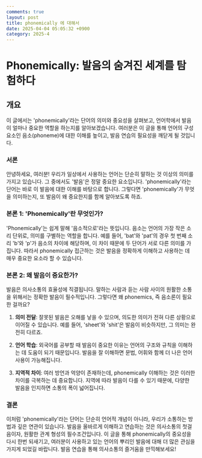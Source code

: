 ```yaml
---
comments: true
layout: post
title: phonemically 에 대해서
date: 2025-04-04 05:05:32 +0900
category: 2025-4
---
```


# Phonemically: 발음의 숨겨진 세계를 탐험하다

## 개요
이 글에서는 'phonemically'라는 단어의 의미와 중요성을 살펴보고, 언어학에서 발음이 얼마나 중요한 역할을 하는지를 알아보겠습니다. 여러분은 이 글을 통해 언어의 구성 요소인 음소(phoneme)에 대한 이해를 높이고, 발음 연습의 필요성을 깨닫게 될 것입니다.

### 서론
안녕하세요, 여러분! 우리가 일상에서 사용하는 언어는 단순히 말하는 것 이상의 의미를 가지고 있습니다. 그 중에서도 '발음'은 정말 중요한 요소입니다. 'phonemically'라는 단어는 바로 이 발음에 대한 이해를 바탕으로 합니다. 그렇다면 'phonemically'가 무엇을 의미하는지, 또 발음이 왜 중요한지를 함께 알아보도록 하죠.

### 본론 1: 'Phonemically'란 무엇인가?
'Phonemically'는 쉽게 말해 '음소적으로'라는 뜻입니다. 음소는 언어의 가장 작은 소리 단위로, 의미를 구별하는 역할을 합니다. 예를 들어, 'bat'와 'pat'의 경우 첫 번째 소리 'b'와 'p'가 음소의 차이에 해당하며, 이 차이 때문에 두 단어가 서로 다른 의미를 가집니다. 따라서 phonemically 접근하는 것은 발음을 정확하게 이해하고 사용하는 데 매우 중요한 요소라 할 수 있습니다.

### 본론 2: 왜 발음이 중요한가?
발음은 의사소통의 효율성에 직결됩니다. 말하는 사람과 듣는 사람 사이의 원활한 소통을 위해서는 정확한 발음이 필수적입니다. 그렇다면 왜 phonemics, 즉 음소론이 필요한 걸까요?

1. **의미 전달**: 잘못된 발음은 오해를 낳을 수 있으며, 의도한 의미가 전혀 다른 상황으로 이어질 수 있습니다. 예를 들어, 'sheet'와 'shit'은 발음이 비슷하지만, 그 의미는 완전히 다르죠.  
   
2. **언어 학습**: 외국어를 공부할 때 발음이 중요한 이유는 언어의 구조와 규칙을 이해하는 데 도움이 되기 때문입니다. 발음을 잘 이해하면 문법, 어휘와 함께 더 나은 언어 사용이 가능해집니다.

3. **지역적 차이**: 여러 방언과 억양이 존재하는데, phonemically 이해하는 것은 이러한 차이를 극복하는 데 중요합니다. 지역에 따라 발음이 다를 수 있기 때문에, 다양한 발음을 인지하면 소통의 폭이 넓어집니다.

### 결론
이처럼 'phonemically'라는 단어는 단순히 언어적 개념이 아니라, 우리가 소통하는 방법과 깊은 연관이 있습니다. 발음을 올바르게 이해하고 연습하는 것은 의사소통의 첫걸음이자, 원활한 관계 형성의 필수조건입니다. 이 글을 통해 phonemically의 중요성을 다시 한번 되새기고, 여러분이 사용하고 있는 언어의 뿌리인 발음에 대해 더 많은 관심을 가지게 되었길 바랍니다. 발음 연습을 통해 의사소통의 즐거움을 만끽해보세요!
